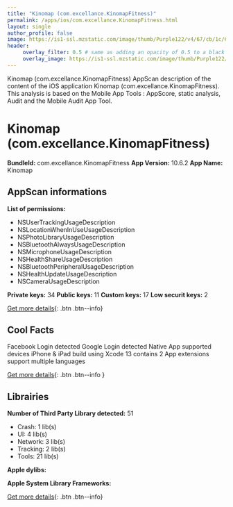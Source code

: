 ```yaml
---
title: "Kinomap (com.excellance.KinomapFitness)"
permalink: /apps/ios/com.excellance.KinomapFitness.html
layout: single
author_profile: false
image: https://is1-ssl.mzstatic.com/image/thumb/Purple122/v4/67/cb/1c/67cb1cfe-eb0e-a10b-5a7b-848f17ebf784/Kinomap_icons-0-0-1x_U007emarketing-0-0-0-7-0-0-sRGB-0-0-0-GLES2_U002c0-512MB-85-220-0-0.png/512x512bb.jpg
header: 
     overlay_filter: 0.5 # same as adding an opacity of 0.5 to a black background
     overlay_image: https://is1-ssl.mzstatic.com/image/thumb/Purple122/v4/67/cb/1c/67cb1cfe-eb0e-a10b-5a7b-848f17ebf784/Kinomap_icons-0-0-1x_U007emarketing-0-0-0-7-0-0-sRGB-0-0-0-GLES2_U002c0-512MB-85-220-0-0.png/512x512bb.jpg
---
```

Kinomap (com.excellance.KinomapFitness) AppScan description of the content of the iOS application Kinomap (com.excellance.KinomapFitness). This analysis is based on the Mobile App Tools : AppScore, static analysis, Audit and the Mobile Audit App Tool.

# Kinomap (com.excellance.KinomapFitness)

**BundleId:** com.excellance.KinomapFitness
**App Version:** 10.6.2
**App Name:** Kinomap


## AppScan informations 

**List of permissions:** 
- NSUserTrackingUsageDescription
- NSLocationWhenInUseUsageDescription
- NSPhotoLibraryUsageDescription
- NSBluetoothAlwaysUsageDescription
- NSMicrophoneUsageDescription
- NSHealthShareUsageDescription
- NSBluetoothPeripheralUsageDescription
- NSHealthUpdateUsageDescription
- NSCameraUsageDescription
  
  
**Private keys:** 34
**Public keys:** 11
**Custom keys:** 17
**Low securit keys:** 2
  
[Get more details](/pricing.html){: .btn .btn--info}

## Cool Facts

Facebook Login detected
Google Login detected
Native App
supported devices iPhone & iPad
build using Xcode 13
contains 2 App extensions
support multiple languages
  
[Get more details](/pricing.html){: .btn .btn--info }

## Librairies 
**Number of Third Party Library detected:** 51
- Crash: 1 lib(s)
- UI: 4 lib(s)
- Network: 3 lib(s)
- Tracking: 2 lib(s)
- Tools: 21 lib(s)


**Apple dylibs:**


**Apple System Library Frameworks:**


  
[Get more details](/pricing.html){: .btn .btn--info}

